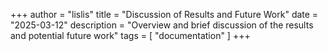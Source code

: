 +++
author = "lislis"
title = "Discussion of Results and Future Work"
date = "2025-03-12"
description = "Overview and brief discussion of the results and potential future work"
tags = [
  "documentation"
]
+++
